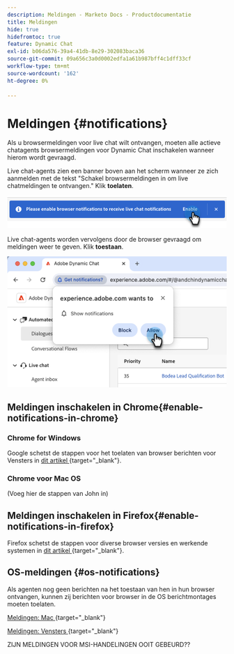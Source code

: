 ```yaml
---
description: Meldingen - Marketo Docs - Productdocumentatie
title: Meldingen
hide: true
hidefromtoc: true
feature: Dynamic Chat
exl-id: b06da576-39a4-41db-8e29-302083baca36
source-git-commit: 09a656c3a0d0002edfa1a61b987bff4c1dff33cf
workflow-type: tm+mt
source-wordcount: '162'
ht-degree: 0%

---
```


# Meldingen {#notifications}

Als u browsermeldingen voor live chat wilt ontvangen, moeten alle actieve chatagents browsermeldingen voor Dynamic Chat inschakelen wanneer hierom wordt gevraagd.

Live chat-agents zien een banner boven aan het scherm wanneer ze zich aanmelden met de tekst &quot;Schakel browsermeldingen in om live chatmeldingen te ontvangen.&quot; Klik **toelaten**.

![](assets/live-chat-overview-4.png)

Live chat-agents worden vervolgens door de browser gevraagd om meldingen weer te geven. Klik **toestaan**.

![](assets/live-chat-overview-5.png)

## Meldingen inschakelen in Chrome{#enable-notifications-in-chrome}

### Chrome for Windows

Google schetst de stappen voor het toelaten van browser berichten voor Vensters in [ dit artikel ](https://support.mozilla.org/en-US/kb/push-notifications-firefox){target="_blank"}.

### Chrome voor Mac OS

(Voeg hier de stappen van John in)

## Meldingen inschakelen in Firefox{#enable-notifications-in-firefox}

Firefox schetst de stappen voor diverse browser versies en werkende systemen in [ dit artikel ](https://support.mozilla.org/en-US/kb/push-notifications-firefox){target="_blank"}.

## OS-meldingen {#os-notifications}

Als agenten nog geen berichten na het toestaan van hen in hun browser ontvangen, kunnen zij berichten voor browser in de OS berichtmontages moeten toelaten.

[ Meldingen: Mac ](https://support.apple.com/guide/mac-help/change-notifications-settings-mh40583/mac){target="_blank"}

[ Meldingen: Vensters ](https://support.microsoft.com/en-us/windows/change-notification-settings-in-windows-8942c744-6198-fe56-4639-34320cf9444e){target="_blank"}

ZIJN MELDINGEN VOOR MSI-HANDELINGEN OOIT GEBEURD??
